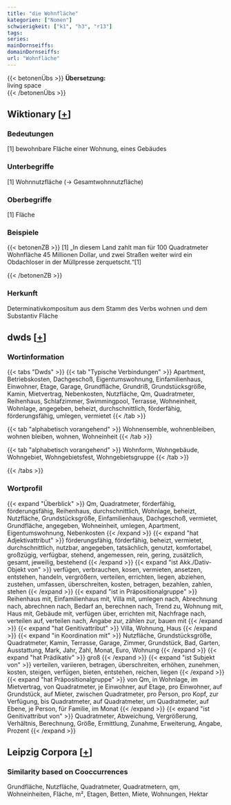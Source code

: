 ```yaml
---
title: "die Wohnfläche"
kategorien: ["Nomen"]
schwierigkeit: ["k1", "h3", "r13"]
tags:
series:
mainDornseiffs:
domainDornseiffs:
url: "Wohnfläche"
---
```


{{< betonenÜbs >}}
**Übersetzung:**  
living space  
{{< /betonenÜbs >}}

## Wiktionary [[+](https://de.wiktionary.org/wiki/Wohnfläche)]

### Bedeutungen
[1] bewohnbare Fläche einer Wohnung, eines Gebäudes  

### Unterbegriffe
[1] Wohnnutzfläche (→ Gesamtwohnnutzfläche)  

### Oberbegriffe
[1] Fläche  

### Beispiele
{{< betonenZB >}}
[1] „In diesem Land zahlt man für 100 Quadratmeter Wohnfläche 45 Millionen Dollar, und zwei Straßen weiter wird ein Obdachloser in der Müllpresse zerquetscht.“[1]  

{{< /betonenZB >}}
### Herkunft
Determinativkompositum aus dem Stamm des Verbs wohnen und dem Substantiv Fläche  



## dwds [[+](https://www.dwds.de/wb/Wohnfläche)]

### Wortinformation
{{< tabs "Dwds" >}}
{{< tab "Typische Verbindungen" >}}
Apartment, Betriebskosten, Dachgeschoß, Eigentumswohnung, Einfamilienhaus, Einwohner, Etage, Garage, Grundfläche, Grundriß, Grundstücksgröße, Kamin, Mietvertrag, Nebenkosten, Nutzfläche, Qm, Quadratmeter, Reihenhaus, Schlafzimmer, Swimmingpool, Terrasse, Wohneinheit, Wohnlage, angegeben, beheizt, durchschnittlich, förderfähig, förderungsfähig, umlegen, vermietet
{{< /tab >}}

{{< tab "alphabetisch vorangehend" >}}
Wohnensemble, wohnenbleiben, wohnen bleiben, wohnen, Wohneinheit
{{< /tab >}}

{{< tab "alphabetisch vorangehend" >}}
Wohnform, Wohngebäude, Wohngebiet, Wohngebietsfest, Wohngebietsgruppe
{{< /tab >}}

{{< /tabs >}}

### Wortprofil
{{< expand "Überblick" >}} Qm, Quadratmeter, förderfähig, förderungsfähig, Reihenhaus, durchschnittlich, Wohnlage, beheizt, Nutzfläche, Grundstücksgröße, Einfamilienhaus, Dachgeschoß, vermietet, Grundfläche, angegeben, Wohneinheit, umlegen, Apartment, Eigentumswohnung, Nebenkosten {{< /expand >}}
{{< expand "hat Adjektivattribut" >}} förderungsfähig, förderfähig, beheizt, vermietet, durchschnittlich, nutzbar, angegeben, tatsächlich, genutzt, komfortabel, großzügig, verfügbar, stehend, angemessen, rein, gering, zusätzlich, gesamt, jeweilig, bestehend {{< /expand >}}
{{< expand "ist Akk./Dativ-Objekt von" >}} verfügen, verbrauchen, kosen, vermieten, ansetzen, entstehen, handeln, vergrößern, verteilen, errichten, liegen, abziehen, zustehen, umfassen, überschreiten, kosten, betragen, bezahlen, zahlen, stehen {{< /expand >}}
{{< expand "ist in Präpositionalgruppe" >}} Reihenhaus mit, Einfamilienhaus mit, Villa mit, umlegen nach, Abrechnung nach, abrechnen nach, Bedarf an, berechnen nach, Trend zu, Wohnung mit, Haus mit, Gebäude mit, verfügen über, errichten mit, Nachfrage nach, verteilen auf, verteilen nach, Angabe zur, zählen zur, bauen mit {{< /expand >}}
{{< expand "hat Genitivattribut" >}} Villa, Wohnung, Haus {{< /expand >}}
{{< expand "in Koordination mit" >}} Nutzfläche, Grundstücksgröße, Quadratmeter, Kamin, Terrasse, Garage, Zimmer, Grundstück, Bad, Garten, Ausstattung, Mark, Jahr, Zahl, Monat, Euro, Wohnung {{< /expand >}}
{{< expand "hat Prädikativ" >}} groß {{< /expand >}}
{{< expand "ist Subjekt von" >}} verteilen, variieren, betragen, überschreiten, erhöhen, zunehmen, kosten, steigen, verfügen, bieten, entstehen, reichen, liegen {{< /expand >}}
{{< expand "hat Präpositionalgruppe" >}} von Qm, in Wohnlage, im Mietvertrag, von Quadratmeter, je Einwohner, auf Etage, pro Einwohner, auf Grundstück, auf Mieter, zwischen Quadratmeter, pro Person, pro Kopf, zur Verfügung, bis Quadratmeter, auf Quadratmeter, um Quadratmeter, auf Ebene, je Person, für Familie, im Monat {{< /expand >}}
{{< expand "ist Genitivattribut von" >}} Quadratmeter, Abweichung, Vergrößerung, Verhältnis, Berechnung, Größe, Ermittlung, Zunahme, Erweiterung, Angabe, Prozent {{< /expand >}}

## Leipzig Corpora [[+](https://corpora.uni-leipzig.de/en/res?word=Wohnfläche&corpusId=deu_newscrawl-public_2018)]


### Similarity based on Cooccurrences
Grundfläche, Nutzfläche, Quadratmeter, Quadratmetern, qm, Wohneinheiten, Fläche, m², Etagen, Betten, Miete, Wohnungen, Hektar

